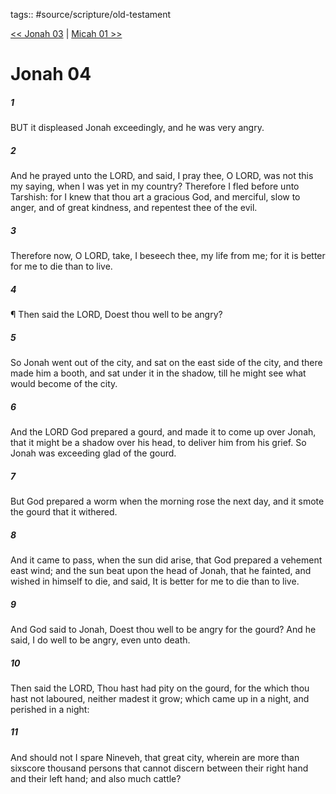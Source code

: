tags:: #source/scripture/old-testament

[<< Jonah 03](old-testament/32_Jonah/Jonah_03.md) | [Micah 01 >>](old-testament/33_Micah/Micah_01.md)

# Jonah 04

##### 1

BUT it displeased Jonah exceedingly, and he was very angry.

##### 2

And he prayed unto the LORD, and said, I pray thee, O LORD, was not this my saying, when I was yet in my country? Therefore I fled before unto Tarshish: for I knew that thou art a gracious God, and merciful, slow to anger, and of great kindness, and repentest thee of the evil.

##### 3

Therefore now, O LORD, take, I beseech thee, my life from me; for it is better for me to die than to live.

##### 4

¶ Then said the LORD, Doest thou well to be angry?

##### 5

So Jonah went out of the city, and sat on the east side of the city, and there made him a booth, and sat under it in the shadow, till he might see what would become of the city.

##### 6

And the LORD God prepared a gourd, and made it to come up over Jonah, that it might be a shadow over his head, to deliver him from his grief. So Jonah was exceeding glad of the gourd.

##### 7

But God prepared a worm when the morning rose the next day, and it smote the gourd that it withered.

##### 8

And it came to pass, when the sun did arise, that God prepared a vehement east wind; and the sun beat upon the head of Jonah, that he fainted, and wished in himself to die, and said, It is better for me to die than to live.

##### 9

And God said to Jonah, Doest thou well to be angry for the gourd? And he said, I do well to be angry, even unto death.

##### 10

Then said the LORD, Thou hast had pity on the gourd, for the which thou hast not laboured, neither madest it grow; which came up in a night, and perished in a night:

##### 11

And should not I spare Nineveh, that great city, wherein are more than sixscore thousand persons that cannot discern between their right hand and their left hand; and also much cattle?
